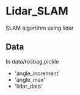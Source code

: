 # Lidar_SLAM
SLAM algorithm using lidar

## Data

In data/rosbag.pickle
* 'angle_increment'
* 'angle_max'
* 'lidar_data'